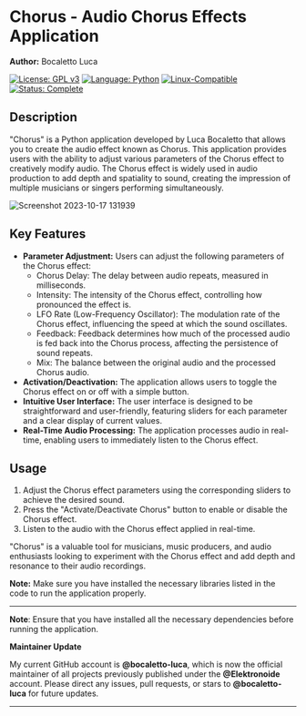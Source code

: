 # Chorus - Audio Chorus Effects Application

**Author:** Bocaletto Luca

[![License: GPL v3](https://img.shields.io/badge/License-GPLv3-blue?style=for-the-badge&logo=gnu)](LICENSE) [![Language: Python](https://img.shields.io/badge/Language-Python-blue?style=for-the-badge&logo=python)](https://www.python.org/) [![Linux-Compatible](https://img.shields.io/badge/Linux-Compatible-blue?style=for-the-badge&logo=linux)](https://www.kernel.org/) [![Status: Complete](https://img.shields.io/badge/Status-Complete-brightgreen?style=for-the-badge)](https://github.com/bocaletto-luca/Directory-Monitor)

## Description
"Chorus" is a Python application developed by Luca Bocaletto that allows you to create the audio effect known as Chorus. This application provides users with the ability to adjust various parameters of the Chorus effect to creatively modify audio. The Chorus effect is widely used in audio production to add depth and spatiality to sound, creating the impression of multiple musicians or singers performing simultaneously.

![Screenshot 2023-10-17 131939](https://github.com/elektronoide/chorus/assets/134635227/68b1e33e-13f2-4996-961d-29ebb0383922)

## Key Features

- **Parameter Adjustment:** Users can adjust the following parameters of the Chorus effect:
  - Chorus Delay: The delay between audio repeats, measured in milliseconds.
  - Intensity: The intensity of the Chorus effect, controlling how pronounced the effect is.
  - LFO Rate (Low-Frequency Oscillator): The modulation rate of the Chorus effect, influencing the speed at which the sound oscillates.
  - Feedback: Feedback determines how much of the processed audio is fed back into the Chorus process, affecting the persistence of sound repeats.
  - Mix: The balance between the original audio and the processed Chorus audio.
- **Activation/Deactivation:** The application allows users to toggle the Chorus effect on or off with a simple button.
- **Intuitive User Interface:** The user interface is designed to be straightforward and user-friendly, featuring sliders for each parameter and a clear display of current values.
- **Real-Time Audio Processing:** The application processes audio in real-time, enabling users to immediately listen to the Chorus effect.

## Usage
1. Adjust the Chorus effect parameters using the corresponding sliders to achieve the desired sound.
2. Press the "Activate/Deactivate Chorus" button to enable or disable the Chorus effect.
3. Listen to the audio with the Chorus effect applied in real-time.

"Chorus" is a valuable tool for musicians, music producers, and audio enthusiasts looking to experiment with the Chorus effect and add depth and resonance to their audio recordings.

**Note:** Make sure you have installed the necessary libraries listed in the code to run the application properly.

---

**Note**: Ensure that you have installed all the necessary dependencies before running the application.

**Maintainer Update**

My current GitHub account is **@bocaletto-luca**, which is now the official maintainer of all projects previously published under the **@Elektronoide** account. Please direct any issues, pull requests, or stars to **@bocaletto-luca** for future updates.

---
